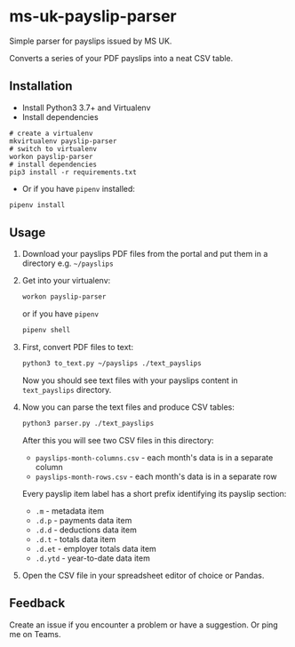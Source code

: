 # ms-uk-payslip-parser

Simple parser for payslips issued by MS UK.

Converts a series of your PDF payslips into a neat CSV table. 

## Installation

- Install Python3 3.7+ and Virtualenv
- Install dependencies
```
# create a virtualenv
mkvirtualenv payslip-parser
# switch to virtualenv
workon payslip-parser
# install dependencies
pip3 install -r requirements.txt
```
- Or if you have `pipenv` installed:
```bash
pipenv install
```

## Usage

1. Download your payslips PDF files from the portal and put them in a directory
   e.g. `~/payslips`

2. Get into your virtualenv:
    
    ```bash
    workon payslip-parser
    ```
    
    or if you have `pipenv`
    
    ```bash
    pipenv shell
    ```

3. First, convert PDF files to text:
    
    ```bash
    python3 to_text.py ~/payslips ./text_payslips
    ``` 
    
    Now you should see text files with your payslips content in `text_payslips` directory.

4. Now you can parse the text files and produce CSV tables:

    ```bash
    python3 parser.py ./text_payslips
    ``` 

   After this you will see two CSV files in this directory:
   - `payslips-month-columns.csv` - each month's data is in a separate column
   - `payslips-month-rows.csv` - each month's data is in a separate row
   
   Every payslip item label has a short prefix identifying its payslip section:
   - `.m` - metadata item
   - `.d.p` - payments data item
   - `.d.d` - deductions data item
   - `.d.t` - totals data item
   - `.d.et` - employer totals data item
   - `.d.ytd` - year-to-date data item
   
5. Open the CSV file in your spreadsheet editor of choice or Pandas.


## Feedback

Create an issue if you encounter a problem or have a suggestion.
Or ping me on Teams.

